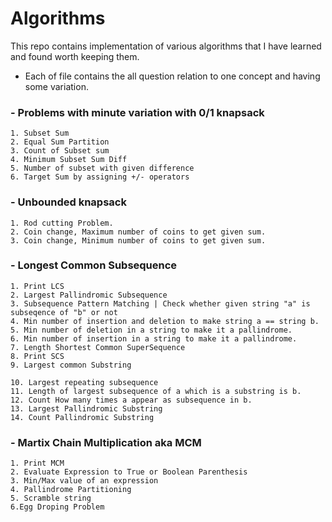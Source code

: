 # Algorithms
This repo contains implementation of various algorithms that I have learned and found worth keeping them. 

- Each of file contains the all question relation to one concept and having some variation.

### - Problems with minute variation with 0/1 knapsack
    1. Subset Sum
    2. Equal Sum Partition
    3. Count of Subset sum
    4. Minimum Subset Sum Diff
    5. Number of subset with given difference
    6. Target Sum by assigning +/- operators

### - Unbounded knapsack
    1. Rod cutting Problem.
    2. Coin change, Maximum number of coins to get given sum.
    3. Coin change, Minimum number of coins to get given sum.

### - Longest Common Subsequence
    1. Print LCS
    2. Largest Pallindromic Subsequence
    3. Subsequence Pattern Matching | Check whether given string "a" is subseqence of "b" or not
    4. Min number of insertion and deletion to make string a == string b.
    5. Min number of deletion in a string to make it a pallindrome.
    6. Min number of insertion in a string to make it a pallindrome.
    7. Length Shortest Common SuperSequence
    8. Print SCS
    9. Largest common Substring

    10. Largest repeating subsequence
    11. Length of largest subsequence of a which is a substring is b.
    12. Count How many times a appear as subsequence in b.
    13. Largest Pallindromic Substring
    14. Count Pallindromic Substring

### - Martix Chain Multiplication aka MCM
    1. Print MCM 
    2. Evaluate Expression to True or Boolean Parenthesis
    3. Min/Max value of an expression
    4. Pallindrome Partitioning
    5. Scramble string
    6.Egg Droping Problem